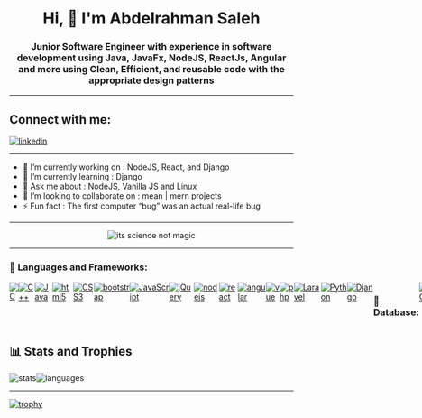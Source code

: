 <h1 align="center">Hi, 👋 I'm Abdelrahman Saleh</h1>
<div align="center">
    <h3>Junior Software Engineer with experience in software development using Java, JavaFx, NodeJS, ReactJs, Angular and more using Clean, Efficient, and reusable code with the appropriate design patterns </h3>
</div>
<hr/>

## Connect with me:

<a href = "https://www.linkedin.com/in/AmSaleh21/">
    <img alt="linkedin" src="https://img.shields.io/badge/LinkedIn-0077B5?style=for-the-badge&logo=linkedin&logoColor=white"/> 
</a>

<!-- <img src="https://raw.githubusercontent.com/MartinHeinz/MartinHeinz/master/wave.gif" width="13px">, -->

<hr/>

- 🔭 I’m currently working on : NodeJS, React, and Django
- 🌱 I’m currently learning : Django
- 💬 Ask me about : NodeJS, Vanilla JS and Linux
- 👯 I’m looking to collaborate on : mean | mern projects
- ⚡ Fun fact : The first computer “bug” was an actual real-life bug
  <!-- - 🤔 I’m looking for help with ... -->

<hr/>

<div align="center">
  <img alt="its science not magic" src="https://user-images.githubusercontent.com/95314680/174452466-2a5d80c5-7ca8-4e37-870a-929914538201.jpg" width="500px"/>
</div>

<hr/>

### 🔭 Languages and Frameworks:

<div style="display: flex;">
  <a href="https://www.programiz.com/c-programming" target="_blank" rel="noreferrer">
    <img alt="C" src="https://img.shields.io/badge/C-00599C?style=for-the-badge&logo=c&logoColor=white"/>
  </a>
  <a href="https://www.cplusplus.com" target="_blank" rel="noreferrer">
    <img alt="C++" src="https://img.shields.io/badge/C%2B%2B-00599C?style=for-the-badge&logo=c%2B%2B&logoColor=white"/>
  </a>  
  <a href="https://www.java.com" target="_blank" rel="noreferrer">
    <img alt="Java" src="https://img.shields.io/badge/java-%23ED8B00.svg?&style=for-the-badge&logo=java&logoColor=white"/>
  </a>

  <a href="https://developer.mozilla.org/en-US/docs/Glossary/HTML5" target="_blank" rel="noreferrer">
    <img alt="html5" src="https://img.shields.io/badge/HTML5-E34F26?style=for-the-badge&logo=html5&logoColor=white"/>
  </a>
  <a href="https://developer.mozilla.org/en-US/docs/Web/CSS" target="_blank" rel="noreferrer">
    <img alt="CSS3" src="https://img.shields.io/badge/CSS3-1572B6?style=for-the-badge&logo=css3&logoColor=white"/>
  </a>    
  <a href="https://getbootstrap.com/docs/5.2/getting-started/introduction/" target="_blank" rel="noreferrer">
    <img alt="bootstrap" src="https://img.shields.io/badge/Bootstrap-563D7C?style=for-the-badge&logo=bootstrap&logoColor=white"/>
  </a>

  <a href="https://www.javascript.com/" target="_blank" rel="noreferrer">
    <img alt="JavaScript" src="https://img.shields.io/badge/javascript%20-%23323330.svg?&style=for-the-badge&logo=javascript&logoColor=%23F7DF1E"/>
  </a>   
  <a href="https://jquery.com/" target="_blank" rel="noreferrer">
    <img alt="jQuery" src="https://img.shields.io/badge/jQuery-0769AD?style=for-the-badge&logo=jquery&logoColor=white"/>
  </a>     
  <a href="https://nodejs.org/" target="_blank" rel="noreferrer">
    <img alt="nodejs" src="https://img.shields.io/badge/Node.js-43853D?style=for-the-badge&logo=node.js&logoColor=white"/>
  </a>
  <a href="https://reactjs.org/" target="_blank" rel="noreferrer">
    <img alt="react" src="https://img.shields.io/badge/React-20232A?style=for-the-badge&logo=react&logoColor=61DAFB"/>
  </a>
  <a href="https://angular.io/" target="_blank" rel="noreferrer">
    <img alt="angular" src="https://img.shields.io/badge/Angular-DD0031?style=for-the-badge&logo=angular&logoColor=white"/>
  </a>
  <a href="https://vuejs.org/" target="_blank" rel="noreferrer">
    <img alt="vue" src="https://img.shields.io/badge/Vue.js-35495E?style=for-the-badge&logo=vue.js&logoColor=4FC08D"/>
  </a>

  <a href="https://www.php.net/" target="_blank" rel="noreferrer">
    <img alt="php" src="https://img.shields.io/badge/PHP-777BB4?style=for-the-badge&logo=php&logoColor=white"/>
  </a>    
  <a href="https://laravel.com/" target="_blank" rel="noreferrer">
    <img alt="Laravel" src="https://img.shields.io/badge/Laravel-FF2D20?style=for-the-badge&logo=laravel&logoColor=white"/>
  </a>

  <a href="https://www.python.org/" target="_blank" rel="noreferrer">
    <img alt="Python" src="https://img.shields.io/badge/Python-3776AB?style=for-the-badge&logo=python&logoColor=white"/>
  </a>
  <a href="https://www.djangoproject.com/" target="_blank" rel="noreferrer">
    <img alt="Django" src="https://img.shields.io/badge/Django-092E20?style=for-the-badge&logo=django&logoColor=white"/>
  </a>

### 🔏 Database:

  <a href="https://www.mysql.com/" target="_blank" rel="noreferrer">
    <img alt="MySQL" src="https://img.shields.io/badge/MySQL-00000F?style=for-the-badge&logo=mysql&logoColor=white"/>
  </a>   
  <a href="https://www.postgresql.com/" target="_blank" rel="noreferrer">
    <img alt="PostgreSQL" src="https://img.shields.io/badge/PostgreSQL-316192?style=for-the-badge&logo=postgresql&logoColor=white"/>
  </a>
  <a href="https://www.mongodb.com/" target="_blank" rel="noreferrer">
    <img alt="MongoDB" src="https://img.shields.io/badge/MongoDB-4EA94B?style=for-the-badge&logo=mongodb&logoColor=white"/>
  </a>

### 🔑 Technologies:

  <a href="https://www.docker.com/" target="_blank" rel="noreferrer"> 
    <img src="https://raw.githubusercontent.com/devicons/devicon/master/icons/docker/docker-original-wordmark.svg" alt="docker" width="40" height="40"/>
  </a>

  <a href="https://postman.com" target="_blank" rel="noreferrer"> 
    <img src="https://www.vectorlogo.zone/logos/getpostman/getpostman-icon.svg" alt="postman" width="40" height="40"/> 
  </a>

  <a href="https://git-scm.com/" target="_blank" rel="noreferrer"> 
    <img src="https://www.vectorlogo.zone/logos/git-scm/git-scm-icon.svg" alt="git" width="40" height="40"/> 
  </a>

</div>

<!-- ## Connect with me: -->
<!-- <p align="left">
<a href = "https://www.linkedin.com/in/AmSaleh21/"><img src="https://img.icons8.com/fluent/48/000000/linkedin.png"/></a> -->
<!-- <a href = "https://github.com/AmSaleh21"><img src="https://img.icons8.com/color/48/000000/github.png"/></a> -->
<!-- </p> -->

## 📊 Stats and Trophies

<div style="display:flex;">
   <img alt="stats" src="https://github-readme-stats.vercel.app/api?username=AmSaleh21&show_icons=true&theme=midnight-purple"/>
   <img alt="languages" src="https://github-readme-stats.vercel.app/api/top-langs/?username=AmSaleh21&theme=midnight-purple" align="right"/>
</div>

<hr/>

[![trophy](https://github-profile-trophy.vercel.app/?username=AmSaleh21&theme=onedark&no-frame=true)](https://github.com/ryo-ma/github-profile-trophy)

<!-- ## ❤ Views and Followers
<a href="https://github.com/AmSaleh21/github-profile-views-counter">
    <img src="https://komarev.com/ghpvc/?username=AmSaleh21"> </a>
<a href="https://github.com/AmSaleh21?tab=followers"><img src="https://img.shields.io/github/followers/AmSaleh21?label=Followers&style=social" alt="GitHub Badge"></a> -->
